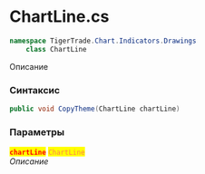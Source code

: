 
# ChartLine.cs
```csharp
namespace TigerTrade.Chart.Indicators.Drawings  
    class ChartLine
```

Описание

### Синтаксис
```csharp
public void CopyTheme(ChartLine chartLine)
```

### Параметры  
<mark style="color:red;">**`chartLine`**</mark> <mark style="color:coral;">`ChartLine`</mark>  
 *Описание*  
  

                    
                    
